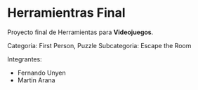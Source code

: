 # Herramientras Final

Proyecto final de Herramientas para **Videojuegos**.

Categoria: First Person, Puzzle
Subcategoria: Escape the Room

Integrantes:
- Fernando Unyen
- Martin Arana
